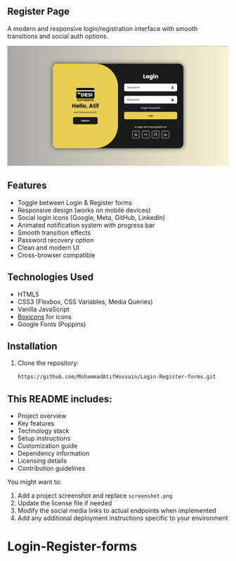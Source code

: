 ## Register Page

A modern and responsive login/registration interface with smooth transitions and social auth options.

![Demo Preview](Screenshot.png)
## Features

- Toggle between Login & Register forms
- Responsive design (works on mobile devices)
- Social login icons (Google, Meta, GitHub, LinkedIn)
- Animated notification system with progress bar
- Smooth transition effects
- Password recovery option
- Clean and modern UI
- Cross-browser compatible

## Technologies Used

- HTML5
- CSS3 (Flexbox, CSS Variables, Media Queries)
- Vanilla JavaScript
- [Boxicons](https://boxicons.com/) for icons
- Google Fonts (Poppins)

## Installation

1. Clone the repository:
   ```bash
   https://github.com/MohammadAtifHossain/Login-Register-forms.git

## This README includes:
- Project overview
- Key features
- Technology stack
- Setup instructions
- Customization guide
- Dependency information
- Licensing details
- Contribution guidelines

You might want to:
1. Add a project screenshot and replace `screenshot.png`
2. Update the license file if needed
3. Modify the social media links to actual endpoints when implemented
4. Add any additional deployment instructions specific to your environment
# Login-Register-forms
